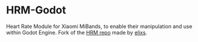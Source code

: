 # HRM-Godot

Heart Rate Module for Xiaomi MiBands, to enable their manipulation and use within Godot Engine. Fork of the [HRM repo](https://www.github.com/elixs/HRM) made by [elixs](https://www.github.com/elixs).
